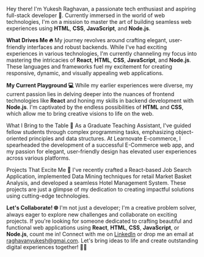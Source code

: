 Hey there! I'm Yukesh Raghavan, a passionate tech enthusiast and aspiring full-stack developer 🌟. Currently immersed in the world of web technologies, I'm on a mission to master the art of building seamless web experiences using **HTML**, **CSS**, **JavaScript**, and **Node.js**.

**What Drives Me 🔥**
My journey revolves around crafting elegant, user-friendly interfaces and robust backends. While I've had exciting experiences in various technologies, I'm currently channeling my focus into mastering the intricacies of **React**, **HTML**, **CSS**, **JavaScript**, and **Node.js**. These languages and frameworks fuel my excitement for creating responsive, dynamic, and visually appealing web applications.

**My Current Playground 💻**
While my earlier experiences were diverse, my current passion lies in delving deeper into the nuances of frontend technologies like **React** and honing my skills in backend development with **Node.js**. I'm captivated by the endless possibilities of **HTML** and **CSS**, which allow me to bring creative visions to life on the web.

What I Bring to the Table 🎯
As a Graduate Teaching Assistant, I've guided fellow students through complex programming tasks, emphasizing object-oriented principles and data structures. At Learnovate E-commerce, I spearheaded the development of a successful E-Commerce web app, and my passion for elegant, user-friendly design has elevated user experiences across various platforms.

Projects That Excite Me 🚀
I've recently crafted a React-based Job Search Application, implemented Data Mining techniques for retail Market Basket Analysis, and developed a seamless Hotel Management System. These projects are just a glimpse of my dedication to creating impactful solutions using cutting-edge technologies.

**Let's Collaborate! 🌐**
I'm not just a developer; I'm a creative problem solver, always eager to explore new challenges and collaborate on exciting projects. If you're looking for someone dedicated to crafting beautiful and functional web applications using **React**, **HTML**, **CSS**, **JavaScript**, or **Node.js**, count me in! Connect with me on [LinkedIn](https://www.linkedin.com/in/yukeshraghavan/) or drop me an email at raghavanyukesh@gmai.com. Let's bring ideas to life and create outstanding digital experiences together! 🚀✨
